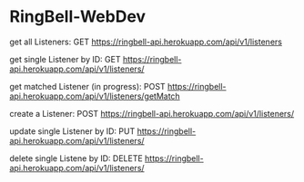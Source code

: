 # RingBell-WebDev

get all Listeners:
GET https://ringbell-api.herokuapp.com/api/v1/listeners

get single Listener by ID:
GET https://ringbell-api.herokuapp.com/api/v1/listeners/<id>
  
get matched Listener (in progress):
POST https://ringbell-api.herokuapp.com/api/v1/listeners/getMatch

create a Listener:
POST https://ringbell-api.herokuapp.com/api/v1/listeners/

update single Listener by ID:
PUT https://ringbell-api.herokuapp.com/api/v1/listeners/<id>

delete single Listene by ID:
DELETE https://ringbell-api.herokuapp.com/api/v1/listeners/<id>
